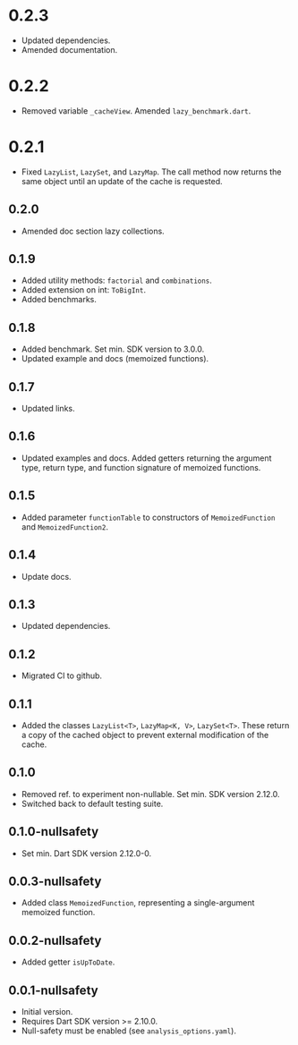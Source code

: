 # 0.2.3
- Updated dependencies.
- Amended documentation.

# 0.2.2
- Removed variable `_cacheView`. Amended `lazy_benchmark.dart`.

# 0.2.1
- Fixed `LazyList`, `LazySet`, and `LazyMap`. The call method now returns
the same object until an update of the cache is requested.

## 0.2.0
- Amended doc section lazy collections.

## 0.1.9

- Added utility methods: `factorial` and `combinations`.
- Added extension on int: `ToBigInt`.
- Added benchmarks.


## 0.1.8

- Added benchmark. Set min. SDK version to 3.0.0.
- Updated example and docs (memoized functions).

## 0.1.7

- Updated links.

## 0.1.6

- Updated examples and docs. Added getters returning the argument type,
  return type, and function signature of memoized functions.

## 0.1.5

- Added parameter `functionTable` to constructors of `MemoizedFunction`
  and `MemoizedFunction2`.

## 0.1.4

- Update docs.

## 0.1.3

- Updated dependencies.

## 0.1.2

- Migrated CI to github.

## 0.1.1

- Added the classes `LazyList<T>`, `LazyMap<K, V>`, `LazySet<T>`.
  These return a copy of the cached object to prevent external modification
  of the cache.

## 0.1.0

- Removed ref. to experiment non-nullable. Set min. SDK version 2.12.0.
- Switched back to default testing suite.

## 0.1.0-nullsafety

- Set min. Dart SDK version 2.12.0-0.

## 0.0.3-nullsafety

- Added class `MemoizedFunction`, representing a single-argument memoized function.

## 0.0.2-nullsafety

- Added getter `isUpToDate`.

## 0.0.1-nullsafety

- Initial version.
- Requires Dart SDK version >= 2.10.0.
- Null-safety must be enabled (see `analysis_options.yaml`).
